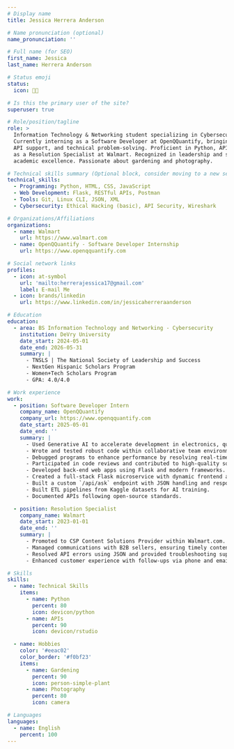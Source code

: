 ```yaml
---
# Display name
title: Jessica Herrera Anderson

# Name pronunciation (optional)
name_pronunciation: ''

# Full name (for SEO)
first_name: Jessica
last_name: Herrera Anderson

# Status emoji
status:
  icon: 🧑‍💻️

# Is this the primary user of the site?
superuser: true

# Role/position/tagline
role: >
  Information Technology & Networking student specializing in Cybersecurity at DeVry University, maintaining a 4.0 GPA. 
  Currently interning as a Software Developer at OpenQQuantify, bringing hands-on experience in software development, 
  API support, and technical problem-solving. Proficient in Python, APIs, YAML format, and IT client support, with experience 
  as a Resolution Specialist at Walmart. Recognized in leadership and scholars programs, demonstrating strong leadership and 
  academic excellence. Passionate about gardening and photography.

# Technical skills summary (Optional block, consider moving to a new section or removing from here)
technical_skills:
  - Programming: Python, HTML, CSS, JavaScript
  - Web Development: Flask, RESTful APIs, Postman
  - Tools: Git, Linux CLI, JSON, XML
  - Cybersecurity: Ethical Hacking (basic), API Security, Wireshark

# Organizations/Affiliations
organizations:
  - name: Walmart
    url: https://www.walmart.com
  - name: OpenQQuantify - Software Developer Internship
    url: https://www.openqquantify.com

# Social network links
profiles:
  - icon: at-symbol
    url: 'mailto:herrerajessica17@gmail.com'
    label: E-mail Me
  - icon: brands/linkedin
    url: https://www.linkedin.com/in/jessicaherreraanderson

# Education
education:
  - area: BS Information Technology and Networking - Cybersecurity
    institution: DeVry University
    date_start: 2024-05-01
    date_end: 2026-05-31
    summary: |
      - TNSLS | The National Society of Leadership and Success  
      - NextGen Hispanic Scholars Program  
      - Women+Tech Scholars Program  
      - GPA: 4.0/4.0

# Work experience
work:
  - position: Software Developer Intern
    company_name: OpenQQuantify
    company_url: https://www.openqquantify.com
    date_start: 2025-05-01
    date_end: ''
    summary: |
      - Used Generative AI to accelerate development in electronics, quantum computing, integrated software, and embedded systems.
      - Wrote and tested robust code within collaborative team environments.
      - Debugged programs to enhance performance by resolving real-time issues.
      - Participated in code reviews and contributed to high-quality software standards.
      - Developed back-end web apps using Flask and modern frameworks.
      - Created a full-stack Flask microservice with dynamic frontend and AI integration.
      - Built a custom `/api/ask` endpoint with JSON handling and response streaming.
      - Built ETL pipelines from Kaggle datasets for AI training.
      - Documented APIs following open-source standards.

  - position: Resolution Specialist
    company_name: Walmart
    date_start: 2023-01-01
    date_end: ''
    summary: |
      - Promoted to CSP Content Solutions Provider within Walmart.com.
      - Managed communications with B2B sellers, ensuring timely content updates.
      - Resolved API errors using JSON and provided troubleshooting support.
      - Enhanced customer experience with follow-ups via phone and email.

# Skills
skills:
  - name: Technical Skills
    items:
      - name: Python
        percent: 80
        icon: devicon/python
      - name: APIs
        percent: 90
        icon: devicon/rstudio

  - name: Hobbies
    color: '#eeac02'
    color_border: '#f0bf23'
    items:
      - name: Gardening
        percent: 90
        icon: person-simple-plant
      - name: Photography
        percent: 80
        icon: camera

# Languages
languages:
  - name: English
    percent: 100
---
```

